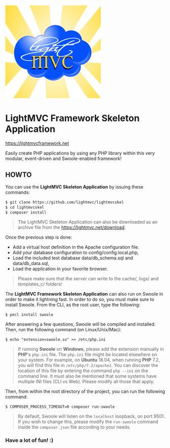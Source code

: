 # [![LightMVC Banner](public/img/lightmvc_logo.png)](https://lightmvcframework.net/)
# LightMVC Framework Skeleton Application

https://lightmvcframework.net

Easily create PHP applications by using any PHP library within this very modular, event-driven and Swoole-enabled framework!

## HOWTO

You can use the **LightMVC Skeleton Application** by issuing these commands:

    $ git clone https://github.com/lightmvc/lightmvcskel
    $ cd lightmvcskel
    $ composer install

> The LightMVC Skeleton Application can also be downloaded as an archive file from the https://lightmvc.net/download.

Once the previous step is done:

* Add a virtual host definition in the Apache configuration file.
* Add your database configuration to config/config.local.php,
* Load the included test database data/db_schema.sql and data/db_data.sql,
* Load the application in your favorite browser.

> Please make sure that the server can write to the cache/, logs/ and templates_c/ folders!

The **LightMVC Framework Skeleton Application** can also run on Swoole in order to make it lightning fast. In order
to do so, you must make sure to install Swoole. From the CLI, as the root user, type the following:

    $ pecl install swoole

After answering a few questions, Swoole will be compiled and installed. Then, run the following command (on Linux/Unix/Mac):

    $ echo "extension=swoole.so" >> /etc/php.ini

> If running **Swoole** on **Windows**, please add the extension manually in **PHP**'s ``php.ini`` file. The ``php.ini`` file might be located elsewhere on your system. For example, on **Ubuntu** 18.04, when running **PHP** 7.2, you will find this file in ``/etc/php/7.2/apache2``. You can discover the location of this file by entering the command ``php --ini`` on the command line. It must also be mentioned that some systems have multiple INI files (CLI vs Web). Please modify all those that apply.

Then, from within the root directory of the project, you can run the following command:

    $ COMPOSER_PROCESS_TIMEOUT=0 composer run-swoole

> By default, Swoole will listen on the ``localhost`` loopback, on port 9501. If you wish to change this, please modify the ``run-swoole`` command inside the ``composer.json`` file according to your needs.

### Have a lot of fun! :)